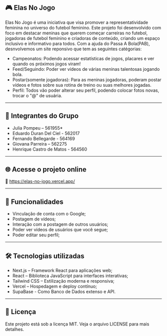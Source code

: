 ## 🎮 Elas No Jogo
Elas No Jogo é uma iniciativa que visa promover a representatividade feminina no universo do futebol feminino. Este projeto foi desenvolvido com foco em destacar meninas que querem começar carreiras no futebol, jogadoras de futebol feminino e criadoras de conteúdo, criando um espaço inclusivo e informativo para todos. Com a ajuda do Passa A Bola(PAB), desnvolvemos um site reponsivo que tem as seguintes catégorias:
  - Campeonatos: Podendo acessar estatísticas de jogos, placares e ver quando os próximos jogos viram!
  - Feed/Seguindo: Poder ver vídeos de várias meninas talentosas jogando bola.
  - Postar(somente jogadoras): Para as meninas jogadoras, poderam postar vídeos e fotos sobre sua rotina de treino ou suas melhores jogadas.
  - Perfil: Todos vão poder alterar seu perfil, podendo colocar fotos novas, trocar o "@" de usuária.
 
---

## 👥 Integrantes do Grupo
  - Julia Pompeu – 561955* 
  - Eduardo Duran Del Ciel - 562017
  - Fernando Bellegarde - 564169
  - Giovana Parreira – 562275
  - Henrique Castro de Matos - 564560

---
 
## 🌐 Acesse o projeto online
  🔗 https://elas-no-jogo.vercel.app/
 
---
 
## 🧠 Funcionalidades
 - Vinculação de conta com o Google;
 - Postagem de vídeos;
 - Interação com a postagem de outros usuários;
 - Poder ver vídeos de usuários que você segue;
 - Poder editar seu perfil;

---

## 🛠️ Tecnologias utilizadas
   - Next.js – Framework React para aplicações web;
   - React – Biblioteca JavaScript para interfaces interativas;
   - Tailwind CSS – Estilização moderna e responsiva;
   - Vercel – Hospedagem e deploy contínuo;
   - SupaBase - Como Banco de Dados extenso e API.
 
---

## 📄 Licença
Este projeto está sob a licença MIT. Veja o arquivo LICENSE para mais detalhes.
